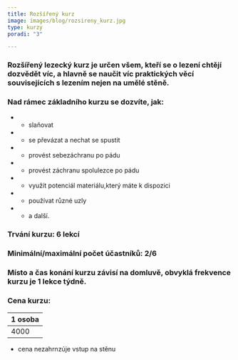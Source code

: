 ```yaml
---
title: Rozšířený kurz
image: images/blog/rozsireny_kurz.jpg
type: kurzy
poradi: "3"

---
```

### Rozšířený lezecký kurz je určen všem, kteří se o lezení chtějí dozvědět víc, a hlavně se naučit víc praktických věcí souvisejících s lezením nejen na umělé stěně.

### 

### Nad rámec základního kurzu se dozvíte, jak:

* - slaňovat
* - se převázat a nechat se spustit
* - provést sebezáchranu po pádu
* - provést záchranu spolulezce po pádu
* - využít potenciál materiálu,který máte k dispozici
* - používat různé uzly
* - a další. 

### Trvání kurzu: 6 lekcí

### Minimální/maximální počet účastníků: 2/6

### Místo a čas konání kurzu závisí na domluvě, obvyklá frekvence kurzu je 1 lekce týdně.

### Cena kurzu:
| 1 osoba |
|---------|
| 4000    |

* cena nezahrnzúje vstup na stěnu